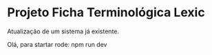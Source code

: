 # Projeto Ficha Terminológica Lexic
Atualização de um sistema já existente.

Olá, para startar rode:
    npm run dev
